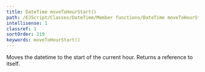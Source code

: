 ```yaml
---
title: DateTime moveToHourStart()
path: /EJScript/Classes/DateTime/Member functions/DateTime moveToHourStart()
intellisense: 1
classref: 1
sortOrder: 219
keywords: moveToHourStart()
---
```


Moves the datetime to the start of the current hour. Returns a reference to itself.


